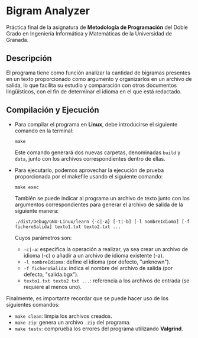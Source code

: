# Bigram Analyzer

Práctica final de la asignatura de **Metodología de Programación** del Doble Grado en Ingeniería Informática y Matemáticas de la Universidad de Granada.

## Descripción

El programa tiene como función analizar la cantidad de bigramas presentes en un texto proporcionado como argumento y organizarlos en un archivo de salida, lo que facilita su estudio y comparación con otros documentos lingüísticos, con el fin de determinar el idioma en el que está redactado.

## Compilación y Ejecución

- Para compilar el programa en **Linux**, debe introducirse el siguiente comando en la terminal:

    ``make``

    Este comando generará dos nuevas carpetas, denominadas ``build`` y ``data``, junto con los archivos correspondientes dentro de ellas.

- Para ejecutarlo, podemos aprovechar la ejecución de prueba proporcionada por el makefile usando el siguiente comando:

    ``make exec``

    También se puede indicar al programa un archivo de texto junto con los argumentos correspondientes para generar el archivo de salida de la siguiente manera:

    ``./dist/Debug/GNU-Linux/learn {-c|-a} [-t|-b] [-l nombreIdioma] [-f ficheroSalida] texto1.txt texto2.txt ...``

    Cuyos parámetros son:

    - ``-c|-a``: especifica la operación a realizar, ya sea crear un archivo de idioma (-c) o añadir a un archivo de idioma existente (-a).
    - ``-l nombreIdioma``: define el idioma (por defecto, "unknown").
    - ``-f ficheroSalida``: indica el nombre del archivo de salida (por defecto, "salida.bgx").
    - ``texto1.txt texto2.txt ...``: referencia a los archivos de entrada (se requiere al menos uno).

Finalmente, es importante recordar que se puede hacer uso de los siguientes comandos:

- ``make clean``: limpia los archivos creados.
- ``make zip``: genera un archivo ``.zip`` del programa.
- ``make testv``: comprueba los errores del programa utilizando **Valgrind**.
